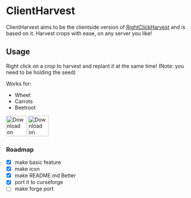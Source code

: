 # ClientHarvest

ClientHarvest aims to be the clientside version of [RightClickHarvest](https://modrinth.com/mod/rightclickharvest) and is based on it.
Harvest crops with ease, on any server you like!

## Usage

Right click on a crop to harvest and replant it at the same time!
(Note: you need to be holding the seed)

Works for:
- Wheet
- Carrots
- Beetroot

<a href="https://modrinth.com/mod/clientharvest"><img alt="Download on Modrinth" height="56" src="https://cdn.jsdelivr.net/npm/@intergrav/devins-badges@3/assets/cozy/available/modrinth_vector.svg"></a>
<a href="https://www.curseforge.com/minecraft/mc-mods/clientharvest"><img alt="Download on CurseForge" height="56" src="https://cdn.jsdelivr.net/npm/@intergrav/devins-badges/assets/cozy/available/curseforge_vector.svg"></a>
### Roadmap

- [x] make basic feature 
- [x] make icon
- [x] make README.md Better
- [x] port it to curseforge
- [ ] make forge port
